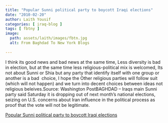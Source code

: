 ```yaml
---
title: "Popular Sunni political party to boycott Iraqi elections"
date: "2010-02-20"
author: Laith Yousif
categories: [ iraq-blog ]
tags: [ fbtny ]
image:
  path: assets/laith/images/fbtn.jpg
  alt: From Baghdad To New York Blogs
  
---
```


I think its good news and bad news at the same time, Less diversity is bad in election, but at the same time less religious-political mix is welcomed, Its not about Sunni or Shia but any party that identify itself with one group or another is a bad  choice, I hope the Other religious parties will follow suit (which will not happen) and we turn into decent choices between ideas not religious beleives.Source: Washington PostBAGHDAD – Iraqs main Sunni party said Saturday it is dropping out of next month’s national elections, seizing on U.S. concerns about Iran influence in the political process as proof that the vote will not be legitimate.  

  
[Popular Sunni political party to boycott Iraqi elections](https://www.washingtonpost.com/wp-dyn/content/article/2010/02/20/AR2010022000651.html?hpid=topnews)
